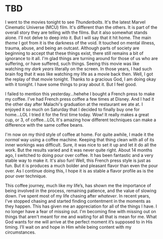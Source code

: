 # TBD

I went to the movies tonight to see *Thunderbolts*. It's the latest Marvel Cinematic Universe (MCU) film. It's different than the others. It is part of the overall story they are telling with the films. But it also somewhat stands alone. I'll not delve to deep into it. But I will say that it hit home. The main *theme* I got from it is the darkness of the void. It touched on mental illness, trauma, abuse, and being an outcast. Although parts of society are beginning to accept that these things exist, there still remains a bit of ignorance to it all. I'm glad things are turning around for those of us who are suffering, or have suffered, such things. Seeing this movie was like watching my *dark years* literally on the screen. In those years, I had such brain fog that it was like watching my life as a movie back then. Well, I got the replay of that movie tonight. Thanks to a gracious God, I am doing okay with it tonight. I have some things to pray about it. But I feel good.

I failed to mention this yesterday...hehehe I bought a French press to make my coffee. I've had French press coffee a few times at Disney. And I had it the other day after Malachi's graduation at the restaurant we ate at. I enjoyed it so much on Saturday that I decided to finally buy one for home...LOL I tried it for the first time today. Wow! It really makes a great cup, or 3, of coffee...LOL It's amazing how different techniques can make a difference with the same coffee beans.

I'm now on my third style of coffee at home. For quite awhile, I made it the *normal* way using a coffee machine. Keeping that thing clean with all of its inner workings was difficult. Sure, it was nice to set it up and let it do all the work. But the results varied and it was never quite right. About 14 months ago, I switched to doing pour over coffee. It has been fantastic and a very stable way to make it. It's also fun! Well, this French press style is just as fun. But it is produces a much bolder and pleasant flavor than even the pour over. As I continue doing this, I hope it is as stable a flavor profile as is the pour over technique.

This coffee journey, much like my life’s, has shown me the importance of being involved in the process, remaining patience, and the value of slowing down. I've spent most of my life chasing after *whatever*. In recent years, I've stopped chasing and started finding contentment in the moments as they happen. This has given me an appreciation for all of the things I have. I no longer have a fear of missing out. I'm becoming fine with missing out on things that aren't meant for me and waiting for all that is mean for me. What God wants for me will arrive at the perfect moment it’s supposed to in His timing. I’ll wait on and hope in Him while being content with my circumstances.

